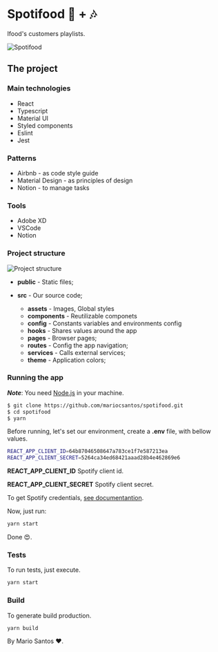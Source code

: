 # Spotifood 🍕 + 🎶

Ifood's customers playlists.

![Spotifood](https://i.imgur.com/oAWV4j3.png)

## The project

### Main technologies

- React
- Typescript
- Material UI
- Styled components
- Eslint
- Jest

### Patterns

- Airbnb - as code style guide
- Material Design - as principles of design
- Notion - to manage tasks

### Tools

- Adobe XD
- VSCode
- Notion

### Project structure

![Project structure](https://i.imgur.com/9UODju5.png)

- **public** - Static files;

- **src** - Our source code;

    - **assets** - Images, Global styles
    - **components** - Reutilizable componets
    - **config** - Constants variables and environments config
    - **hooks** - Shares values around the app
    - **pages** - Browser pages;
    - **routes** - Config the app navigation;
    - **services** - Calls external services;
    - **theme** - Application colors;



### Running the app

***Note***: You need [Node.js](https://nodejs.org/en/) in your machine.

```sh
$ git clone https://github.com/mariocsantos/spotifood.git
$ cd spotifood
$ yarn
```
Before running, let's set our environment, create a **.env** file, with bellow values.
```sh
REACT_APP_CLIENT_ID=64b87046508647a783ce1f7e587213ea
REACT_APP_CLIENT_SECRET=5264ca34ed68421aaad28b4e462869e6
```

**REACT_APP_CLIENT_ID** Spotify client id.

**REACT_APP_CLIENT_SECRET** Spotify client secret.

To get Spotify credentials, [see documentantion](https://developer.spotify.com/web-api/get-list-featured-playlists/).

Now, just run:
```sh
yarn start
```
Done 😍.

### Tests
To run tests, just execute.

```sh
yarn start
```

### Build
To generate build production.

```sh
yarn build
```

By Mario Santos ❤️.

